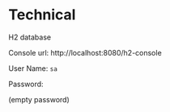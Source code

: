 # Technical
H2 database

Console url: http://localhost:8080/h2-console

User Name: `sa`

Password:

(empty password)